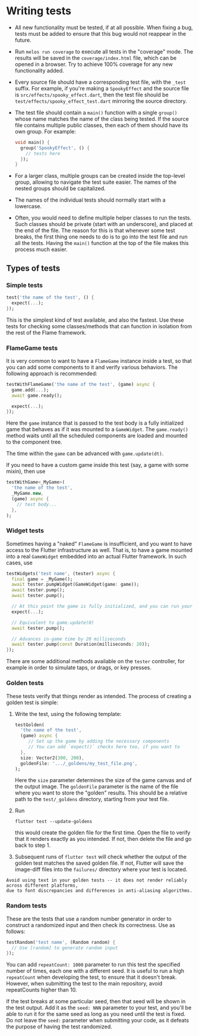 # Writing tests

- All new functionality must be tested, if at all possible. When fixing a bug, tests must be added
  to ensure that this bug would not reappear in the future.

- Run `melos run coverage` to execute all tests in the "coverage" mode. The results will be saved
  in the `coverage/index.html` file, which can be opened in a browser. Try to achieve 100% coverage
  for any new functionality added.

- Every source file should have a corresponding test file, with the `_test` suffix. For example,
  if you're making a `SpookyEffect` and the source file is `src/effects/spooky_effect.dart`, then
  the test file should be `test/effects/spooky_effect_test.dart` mirroring the source directory.

- The test file should contain a `main()` function with a single `group()` whose name matches the
  name of the class being tested. If the source file contains multiple public classes, then each of
  them should have its own group. For example:

  ```dart
  void main() {
    group('SpookyEffect', () {
      // tests here
    });
  }
  ```

- For a larger class, multiple groups can be created inside the top-level group, allowing to
  navigate the test suite easier. The names of the nested groups should be capitalized.

- The names of the individual tests should normally start with a lowercase.

- Often, you would need to define multiple helper classes to run the tests. Such classes should be
  private (start with an underscore), and placed at the end of the file. The reason for this is that
  whenever some test breaks, the first thing one needs to do is to go into the test file and run all
  the tests. Having the `main()` function at the top of the file makes this process much easier.


## Types of tests


### Simple tests

```dart
test('the name of the test', () {
  expect(...);
});
```

This is the simplest kind of test available, and also the fastest. Use these tests for checking
some classes/methods that can function in isolation from the rest of the Flame framework.


### FlameGame tests

It is very common to want to have a `FlameGame` instance inside a test, so that you can add some
components to it and verify various behaviors. The following approach is recommended:

```dart
testWithFlameGame('the name of the test', (game) async {
  game.add(...);
  await game.ready();

  expect(...);
});
```

Here the `game` instance that is passed to the test body is a fully initialized game that behaves
as if it was mounted to a `GameWidget`. The `game.ready()` method waits until all the scheduled
components are loaded and mounted to the component tree.

The time within the `game` can be advanced with `game.update(dt)`.

If you need to have a custom game inside this test (say, a game with some mixin), then use

```dart
testWithGame<_MyGame>(
  'the name of the test',
  _MyGame.new,
  (game) async {
    // test body...
  },
);
```


### Widget tests

Sometimes having a "naked" `FlameGame` is insufficient, and you want to have access to the Flutter
infrastructure as well. That is, to have a game mounted into a real `GameWidget` embedded into an
actual Flutter framework. In such cases, use

```dart
testWidgets('test name', (tester) async {
  final game = _MyGame();
  await tester.pumpWidget(GameWidget(game: game));
  await tester.pump();
  await tester.pump();

  // At this point the game is fully initialized, and you can run your checks against it
  expect(...);

  // Equivalent to game.update(0)
  await tester.pump();

  // Advances in-game time by 20 milliseconds
  await tester.pump(const Duration(milliseconds: 20));
});
```

There are some additional methods available on the `tester` controller, for example in order to
simulate taps, or drags, or key presses.


### Golden tests

These tests verify that things render as intended. The process of creating a golden test is
simple:

1. Write the test, using the following template:

   ```dart
   testGolden(
     'the name of the test',
     (game) async {
        // Set up the game by adding the necessary components
        // You can add `expect()` checks here too, if you want to
     },
     size: Vector2(300, 200),
     goldenFile: '.../_goldens/my_test_file.png',
   );
   ```

   Here the `size` parameter determines the size of the game canvas and of the output image. The
   `goldenFile` parameter is the name of the file where you want to store the "golden" results. This
   should be a relative path to the `test/_goldens` directory, starting from your test file.

2. Run

   ```console
   flutter test --update-goldens
   ```

   this would create the golden file for the first time. Open the file to verify that it renders
   exactly as you intended. If not, then delete the file and go back to step 1.

3. Subsequent runs of `flutter test` will check whether the output of the golden test matches the
   saved golden file. If not, Flutter will save the image-diff files into the `failures/` directory
   where your test is located.

```{note}
Avoid using text in your golden tests -- it does not render reliably across different platforms,
due to font discrepancies and differences in anti-aliasing algorithms.
```


### Random tests

These are the tests that use a random number generator in order to construct a randomized input and
then check its correctness. Use as follows:

```dart
testRandom('test name', (Random random) {
  // Use [random] to generate random input
});
```

You can add `repeatCount: 1000` parameter to run this test the specified number of times, each one
with a different seed. It is useful to run a high `repeatCount` when developing the test, to ensure
that it doesn't break. However, when submitting the test to the main repository, avoid repeatCounts
higher than 10.

If the test breaks at some particular seed, then that seed will be shown in the test output. Add it
as the `seed: NNN` parameter to your test, and you'll be able to run it for the same seed as long
as you need until the test is fixed. Do not leave the `seed:` parameter when submitting your code,
as it defeats the purpose of having the test randomized.
